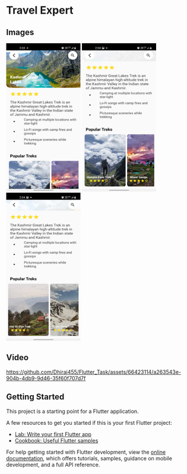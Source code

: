 # Travel Expert


## Images
<img src="./assets/images/image3.jpeg" width="200" height="400" /> <img src="./assets/images/image1.jpeg" width="200" height="400" /> <img src="./assets/images/image2.jpeg" width="200" height="400" />

## Video
https://github.com/Dhiraj455/Flutter_Task/assets/66423114/a263543e-904b-4db9-9d46-35f60f707d7f




## Getting Started

This project is a starting point for a Flutter application.

A few resources to get you started if this is your first Flutter project:

- [Lab: Write your first Flutter app](https://docs.flutter.dev/get-started/codelab)
- [Cookbook: Useful Flutter samples](https://docs.flutter.dev/cookbook)

For help getting started with Flutter development, view the
[online documentation](https://docs.flutter.dev/), which offers tutorials,
samples, guidance on mobile development, and a full API reference.
